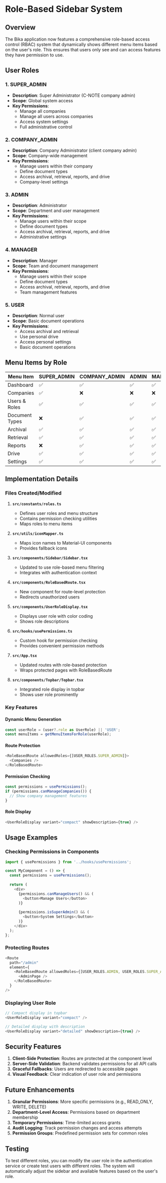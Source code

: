 # Role-Based Sidebar System

## Overview

The Bika application now features a comprehensive role-based access control (RBAC) system that dynamically shows different menu items based on the user's role. This ensures that users only see and can access features they have permission to use.

## User Roles

### 1. SUPER_ADMIN
- **Description**: Super Administrator (C-NOTE company admin)
- **Scope**: Global system access
- **Key Permissions**:
  - Manage all companies
  - Manage all users across companies
  - Access system settings
  - Full administrative control

### 2. COMPANY_ADMIN
- **Description**: Company Administrator (client company admin)
- **Scope**: Company-wide management
- **Key Permissions**:
  - Manage users within their company
  - Define document types
  - Access archival, retrieval, reports, and drive
  - Company-level settings

### 3. ADMIN
- **Description**: Administrator
- **Scope**: Department and user management
- **Key Permissions**:
  - Manage users within their scope
  - Define document types
  - Access archival, retrieval, reports, and drive
  - Administrative settings

### 4. MANAGER
- **Description**: Manager
- **Scope**: Team and document management
- **Key Permissions**:
  - Manage users within their scope
  - Define document types
  - Access archival, retrieval, reports, and drive
  - Team management features

### 5. USER
- **Description**: Normal user
- **Scope**: Basic document operations
- **Key Permissions**:
  - Access archival and retrieval
  - Use personal drive
  - Access personal settings
  - Basic document operations

## Menu Items by Role

| Menu Item | SUPER_ADMIN | COMPANY_ADMIN | ADMIN | MANAGER | USER |
|-----------|-------------|---------------|-------|---------|------|
| Dashboard | ✅ | ✅ | ✅ | ✅ | ✅ |
| Companies | ✅ | ❌ | ❌ | ❌ | ❌ |
| Users & Roles | ✅ | ✅ | ✅ | ✅ | ❌ |
| Document Types | ❌ | ✅ | ✅ | ✅ | ❌ |
| Archival | ✅ | ✅ | ✅ | ✅ | ✅ |
| Retrieval | ✅ | ✅ | ✅ | ✅ | ✅ |
| Reports | ❌ | ✅ | ✅ | ✅ | ❌ |
| Drive | ✅ | ✅ | ✅ | ✅ | ✅ |
| Settings | ✅ | ✅ | ✅ | ✅ | ✅ |

## Implementation Details

### Files Created/Modified

1. **`src/constants/roles.ts`**
   - Defines user roles and menu structure
   - Contains permission checking utilities
   - Maps roles to menu items

2. **`src/utils/iconMapper.ts`**
   - Maps icon names to Material-UI components
   - Provides fallback icons

3. **`src/components/Sidebar/Sidebar.tsx`**
   - Updated to use role-based menu filtering
   - Integrates with authentication context

4. **`src/components/RoleBasedRoute.tsx`**
   - New component for route-level protection
   - Redirects unauthorized users

5. **`src/components/UserRoleDisplay.tsx`**
   - Displays user role with color coding
   - Shows role descriptions

6. **`src/hooks/usePermissions.ts`**
   - Custom hook for permission checking
   - Provides convenient permission methods

7. **`src/App.tsx`**
   - Updated routes with role-based protection
   - Wraps protected pages with RoleBasedRoute

8. **`src/components/Topbar/Topbar.tsx`**
   - Integrated role display in topbar
   - Shows user role prominently

### Key Features

#### Dynamic Menu Generation
```typescript
const userRole = (user?.role as UserRole) || 'USER';
const menuItems = getMenuItemsForRole(userRole);
```

#### Route Protection
```typescript
<RoleBasedRoute allowedRoles={[USER_ROLES.SUPER_ADMIN]}>
  <Companies />
</RoleBasedRoute>
```

#### Permission Checking
```typescript
const permissions = usePermissions();
if (permissions.canManageCompanies()) {
  // Show company management features
}
```

#### Role Display
```typescript
<UserRoleDisplay variant="compact" showDescription={true} />
```

## Usage Examples

### Checking Permissions in Components
```typescript
import { usePermissions } from '../hooks/usePermissions';

const MyComponent = () => {
  const permissions = usePermissions();
  
  return (
    <div>
      {permissions.canManageUsers() && (
        <button>Manage Users</button>
      )}
      
      {permissions.isSuperAdmin() && (
        <button>System Settings</button>
      )}
    </div>
  );
};
```

### Protecting Routes
```typescript
<Route 
  path="/admin" 
  element={
    <RoleBasedRoute allowedRoles={[USER_ROLES.ADMIN, USER_ROLES.SUPER_ADMIN]}>
      <AdminPage />
    </RoleBasedRoute>
  } 
/>
```

### Displaying User Role
```typescript
// Compact display in topbar
<UserRoleDisplay variant="compact" />

// Detailed display with description
<UserRoleDisplay variant="detailed" showDescription={true} />
```

## Security Features

1. **Client-Side Protection**: Routes are protected at the component level
2. **Server-Side Validation**: Backend validates permissions for all API calls
3. **Graceful Fallbacks**: Users are redirected to accessible pages
4. **Visual Feedback**: Clear indication of user role and permissions

## Future Enhancements

1. **Granular Permissions**: More specific permissions (e.g., READ_ONLY, WRITE, DELETE)
2. **Department-Level Access**: Permissions based on department membership
3. **Temporary Permissions**: Time-limited access grants
4. **Audit Logging**: Track permission changes and access attempts
5. **Permission Groups**: Predefined permission sets for common roles

## Testing

To test different roles, you can modify the user role in the authentication service or create test users with different roles. The system will automatically adjust the sidebar and available features based on the user's role. 